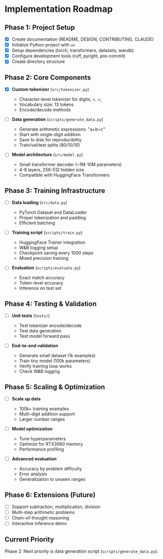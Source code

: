 # Implementation Roadmap

## Phase 1: Project Setup
- [x] Create documentation (README, DESIGN, CONTRIBUTING, CLAUDE)
- [x] Initialize Python project with `uv`
- [x] Setup dependencies (torch, transformers, datasets, wandb)
- [x] Configure development tools (ruff, pyright, pre-commit)
- [x] Create directory structure

## Phase 2: Core Components
- [x] **Custom tokenizer** (`src/tokenizer.py`)
  - Character-level tokenizer for digits, +, =, <end>
  - Vocabulary size: 13 tokens
  - Encode/decode methods
  
- [ ] **Data generation** (`scripts/generate_data.py`)
  - Generate arithmetic expressions: "a+b=c<end>"
  - Start with single-digit addition
  - Save to disk for reproducibility
  - Train/val/test splits (80/10/10)

- [ ] **Model architecture** (`src/model.py`)
  - Small transformer decoder (~1M-10M parameters)
  - 4-8 layers, 256-512 hidden size
  - Compatible with HuggingFace Transformers

## Phase 3: Training Infrastructure
- [ ] **Data loading** (`src/data.py`)
  - PyTorch Dataset and DataLoader
  - Proper tokenization and padding
  - Efficient batching

- [ ] **Training script** (`scripts/train.py`)
  - HuggingFace Trainer integration
  - W&B logging setup
  - Checkpoint saving every 1000 steps
  - Mixed precision training

- [ ] **Evaluation** (`scripts/evaluate.py`)
  - Exact match accuracy
  - Token-level accuracy
  - Inference on test set

## Phase 4: Testing & Validation
- [ ] **Unit tests** (`tests/`)
  - Test tokenizer encode/decode
  - Test data generation
  - Test model forward pass
  
- [ ] **End-to-end validation**
  - Generate small dataset (1k examples)
  - Train tiny model (100k parameters)
  - Verify training loop works
  - Check W&B logging

## Phase 5: Scaling & Optimization
- [ ] **Scale up data**
  - 100k+ training examples
  - Multi-digit addition support
  - Larger number ranges

- [ ] **Model optimization**
  - Tune hyperparameters
  - Optimize for RTX3060 memory
  - Performance profiling

- [ ] **Advanced evaluation**
  - Accuracy by problem difficulty
  - Error analysis
  - Generalization to unseen ranges

## Phase 6: Extensions (Future)
- [ ] Support subtraction, multiplication, division
- [ ] Multi-step arithmetic problems
- [ ] Chain-of-thought reasoning
- [ ] Interactive inference demo

## Current Priority
Phase 2: Next priority is data generation script (`scripts/generate_data.py`).